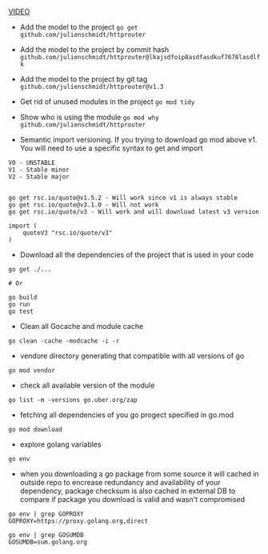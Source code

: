 [VIDEO](https://www.youtube.com/watch?v=Z1VhG7cf83M&ab_channel=SteveHook)
- Add the model to the project
`go get github.com/julienschmidt/httprouter`

- Add the model to the project by commit hash
`github.com/julienschmidt/httprouter@lkajsdfoip8asdfasdkuf7678lasdlfk `

- Add the model to the project by git tag
`github.com/julienschmidt/httprouter@v1.3`

- Get rid of unused modules in the project
`go mod tidy`

- Show who is using the module
`go mod why github.com/julienschmidt/httprouter`

- Semantic import versioning. If you trying to download go mod above v1. You will need to use a specific syntax to get and import
```
V0 - UNSTABLE
V1 - Stable minor
V2 - Stable major


go get rsc.io/quote@v1.5.2 - Will work since v1 is always stable
go get rsc.io/quote@v3.1.0 - Will not work
go get rsc.io/quote/v3 - Will work and will download latest v3 version

import (
    quoteV3 "rsc.io/quote/v3"
)

```

- Download all the dependencies of the project that is used in your code
```
go get ./...

# Or

go build
go run 
go test
```

- Clean all Gocache and module cache
```
go clean -cache -modcache -i -r
```

- vendore directory generating that compatible with all versions of go
```
go mod vendor
```

- check all available version of the module
```
go list -m -versions go.uber.org/zap
```

- fetching all dependencies of you go progect specified in go.mod
```
go mod download
```

- explore golang variables
```
go env
```


- when you downloading a go package from some source it will cached in outside repo to encrease redundancy and availability of your dependency, package checksum is also cached in external DB to compare if package you download is valid and wasn't compromised
```
go env | grep GOPROXY
GOPROXY=https://proxy.golang.org,direct 

go env | grep GOSUMDB
GOSUMDB=sum.golang.org

```

